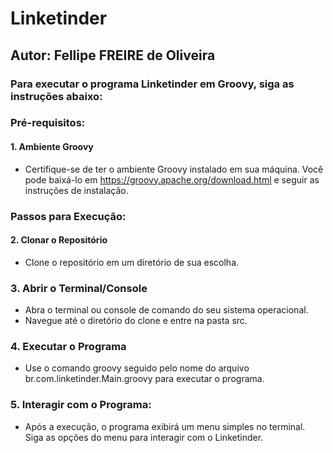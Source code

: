 # Linketinder

## Autor: Fellipe FREIRE de Oliveira

### Para executar o programa Linketinder em Groovy, siga as instruções abaixo:

### Pré-requisitos:
#### 1. Ambiente Groovy
- Certifique-se de ter o ambiente Groovy instalado em sua máquina. Você pode baixá-lo em https://groovy.apache.org/download.html e seguir as instruções de instalação.

### Passos para Execução:
#### 2. Clonar o Repositório
- Clone o repositório em um diretório de sua escolha.

### 3. Abrir o Terminal/Console
- Abra o terminal ou console de comando do seu sistema operacional.
- Navegue até o diretório do clone e entre na pasta src.

### 4. Executar o Programa
- Use o comando groovy seguido pelo nome do arquivo br.com.linketinder.Main.groovy para executar o programa.

### 5. Interagir com o Programa:
- Após a execução, o programa exibirá um menu simples no terminal. Siga as opções do menu para interagir com o Linketinder.
